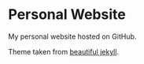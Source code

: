 # Personal Website
My personal website hosted on GitHub.

Theme taken from <a href="https://deanattali.com/beautiful-jekyll/">beautiful jekyll</a>.